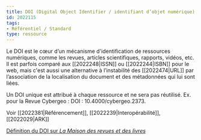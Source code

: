 ```yaml
---
title: DOI (Digital Object Identifier / identifiant d’objet numérique)
id: 2022115
tags:
- Référentiel / Standard
type: ressource
---
```


Le DOI est le cœur d’un mécanisme d'identification de ressources numériques, comme les revues, articles scientifiques, rapports, vidéos, etc. Il est parfois comparé aux [[2022248|ISSN]] ou [[2022244|ISBN]] pour le web, mais c'est aussi une alternative à l’instabilité des [[2022474|URL]] par l’association de la localisation du document et des métadonnées qui lui sont liées.

Un DOI unique est attribué à chaque ressource et ne sera pas réutilisé. Ex. pour la Revue Cybergeo : DOI : 10.4000/cybergeo.2373.

Voir [[2022381|Référencement]], [[2022239|Interopérabilité]], [[2022029|ARK]]

[Définition du DOI sur *La Maison des revues et des livres*](http://www.maisondesrevues.org/253)


